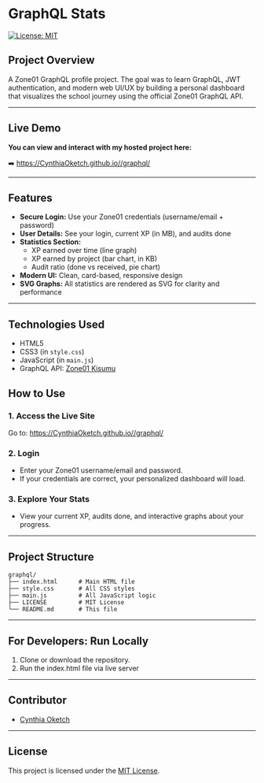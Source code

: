 # GraphQL Stats

[![License: MIT](https://img.shields.io/badge/License-MIT-yellow.svg)](LICENSE)

## Project Overview

A Zone01 GraphQL profile project. The goal was to learn GraphQL, JWT authentication, and modern web UI/UX by building a personal dashboard that visualizes the school journey using the official Zone01 GraphQL API.

---

## Live Demo
**You can view and interact with my hosted project here:**

➡️ [https://CynthiaOketch.github.io/<your-repo-name>/graphql/](https://CynthiaOketch.github.io/<your-repo-name>/graphql/)



---

## Features
- **Secure Login:** Use your Zone01 credentials (username/email + password)
- **User Details:** See your login, current XP (in MB), and audits done
- **Statistics Section:**
  - XP earned over time (line graph)
  - XP earned by project (bar chart, in KB)
  - Audit ratio (done vs received, pie chart)
- **Modern UI:** Clean, card-based, responsive design
- **SVG Graphs:** All statistics are rendered as SVG for clarity and performance

---

## Technologies Used
- HTML5
- CSS3 (in `style.css`)
- JavaScript (in `main.js`)
- GraphQL API: [Zone01 Kisumu](https://learn.zone01kisumu.ke/api/graphql-engine/v1/graphql)



## How to Use 

### 1. **Access the Live Site**
Go to: [https://CynthiaOketch.github.io/<your-repo-name>/graphql/](https://CynthiaOketch.github.io/<your-repo-name>/graphql/)

### 2. **Login**
- Enter your Zone01 username/email and password.
- If your credentials are correct, your personalized dashboard will load.

### 3. **Explore Your Stats**
- View your current XP, audits done, and interactive graphs about your progress.

---

## Project Structure
```
graphql/
├── index.html      # Main HTML file
├── style.css       # All CSS styles
├── main.js         # All JavaScript logic
├── LICENSE         # MIT License
└── README.md       # This file
```

---

## For Developers: Run Locally
1. Clone or download the repository.
2. Run the index.html file via live server

---

## Contributor
- [Cynthia Oketch](https://github.com/CynthiaOketch)

---

## License
This project is licensed under the [MIT License](LICENSE). 